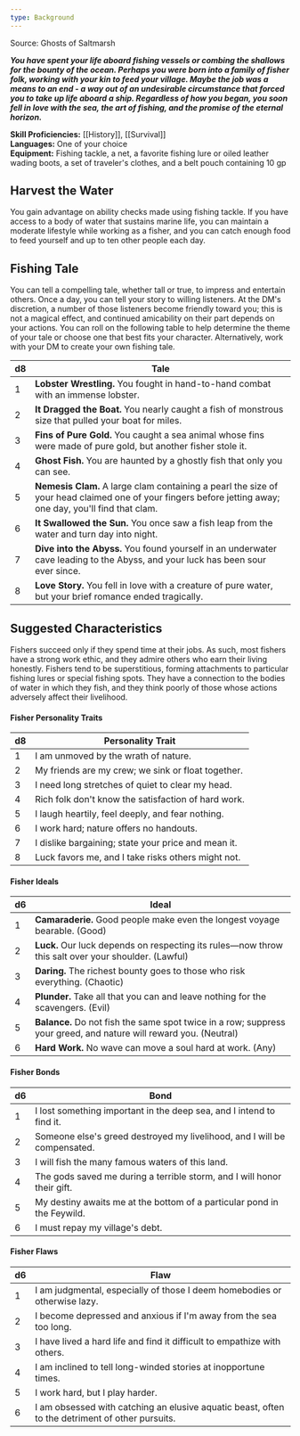 ```yaml
---
type: Background
---
```

Source: Ghosts of Saltmarsh

**_You have spent your life aboard fishing vessels or combing the shallows for the bounty of the ocean. Perhaps you were born into a family of fisher folk, working with your kin to feed your village. Maybe the job was a means to an end - a way out of an undesirable circumstance that forced you to take up life aboard a ship. Regardless of how you began, you soon fell in love with the sea, the art of fishing, and the promise of the eternal horizon._**

**Skill Proficiencies:** [[History]], [[Survival]]  
**Languages:** One of your choice  
**Equipment:** Fishing tackle, a net, a favorite fishing lure or oiled leather wading boots, a set of traveler's clothes, and a belt pouch containing 10 gp

## Harvest the Water

You gain advantage on ability checks made using fishing tackle. If you have access to a body of water that sustains marine life, you can maintain a moderate lifestyle while working as a fisher, and you can catch enough food to feed yourself and up to ten other people each day.

## Fishing Tale

You can tell a compelling tale, whether tall or true, to impress and entertain others. Once a day, you can tell your story to willing listeners. At the DM's discretion, a number of those listeners become friendly toward you; this is not a magical effect, and continued amicability on their part depends on your actions. You can roll on the following table to help determine the theme of your tale or choose one that best fits your character. Alternatively, work with your DM to create your own fishing tale.

|d8|Tale|
|---|---|
|1|**Lobster Wrestling.** You fought in hand-to-hand combat with an immense lobster.|
|2|**It Dragged the Boat.** You nearly caught a fish of monstrous size that pulled your boat for miles.|
|3|**Fins of Pure Gold.** You caught a sea animal whose fins were made of pure gold, but another fisher stole it.|
|4|**Ghost Fish.** You are haunted by a ghostly fish that only you can see.|
|5|**Nemesis Clam.** A large clam containing a pearl the size of your head claimed one of your fingers before jetting away; one day, you'll find that clam.|
|6|**It Swallowed the Sun.** You once saw a fish leap from the water and turn day into night.|
|7|**Dive into the Abyss.** You found yourself in an underwater cave leading to the Abyss, and your luck has been sour ever since.|
|8|**Love Story.** You fell in love with a creature of pure water, but your brief romance ended tragically.|

## Suggested Characteristics

Fishers succeed only if they spend time at their jobs. As such, most fishers have a strong work ethic, and they admire others who earn their living honestly. Fishers tend to be superstitious, forming attachments to particular fishing lures or special fishing spots. They have a connection to the bodies of water in which they fish, and they think poorly of those whose actions adversely affect their livelihood.

#### **Fisher Personality Traits**

|d8|Personality Trait|
|---|---|
|1|I am unmoved by the wrath of nature.|
|2|My friends are my crew; we sink or float together.|
|3|I need long stretches of quiet to clear my head.|
|4|Rich folk don't know the satisfaction of hard work.|
|5|I laugh heartily, feel deeply, and fear nothing.|
|6|I work hard; nature offers no handouts.|
|7|I dislike bargaining; state your price and mean it.|
|8|Luck favors me, and I take risks others might not.|

#### **Fisher Ideals**

|d6|Ideal|
|---|---|
|1|**Camaraderie.** Good people make even the longest voyage bearable. (Good)|
|2|**Luck.** Our luck depends on respecting its rules—now throw this salt over your shoulder. (Lawful)|
|3|**Daring.** The richest bounty goes to those who risk everything. (Chaotic)|
|4|**Plunder.** Take all that you can and leave nothing for the scavengers. (Evil)|
|5|**Balance.** Do not fish the same spot twice in a row; suppress your greed, and nature will reward you. (Neutral)|
|6|**Hard Work.** No wave can move a soul hard at work. (Any)|

#### **Fisher Bonds**

|d6|Bond|
|---|---|
|1|I lost something important in the deep sea, and I intend to find it.|
|2|Someone else's greed destroyed my livelihood, and I will be compensated.|
|3|I will fish the many famous waters of this land.|
|4|The gods saved me during a terrible storm, and I will honor their gift.|
|5|My destiny awaits me at the bottom of a particular pond in the Feywild.|
|6|I must repay my village's debt.|

#### **Fisher Flaws**

| d6  | Flaw                                                                                            |
| --- | ----------------------------------------------------------------------------------------------- |
| 1   | I am judgmental, especially of those I deem homebodies or otherwise lazy.                       |
| 2   | I become depressed and anxious if I'm away from the sea too long.                               |
| 3   | I have lived a hard life and find it difficult to empathize with others.                        |
| 4   | I am inclined to tell long-winded stories at inopportune times.                                 |
| 5   | I work hard, but I play harder.                                                                 |
| 6   | I am obsessed with catching an elusive aquatic beast, often to the detriment of other pursuits. |